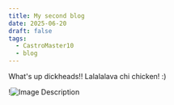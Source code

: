 ```yaml
---
title: My second blog
date: 2025-06-20
draft: false
tags:
  - CastroMaster10
  - blog
---
```

What's up dickheads!! Lalalalava chi chicken! :)

!![Image Description](https://castromaster10.github.io/castromaster10-Blog/steve.png)